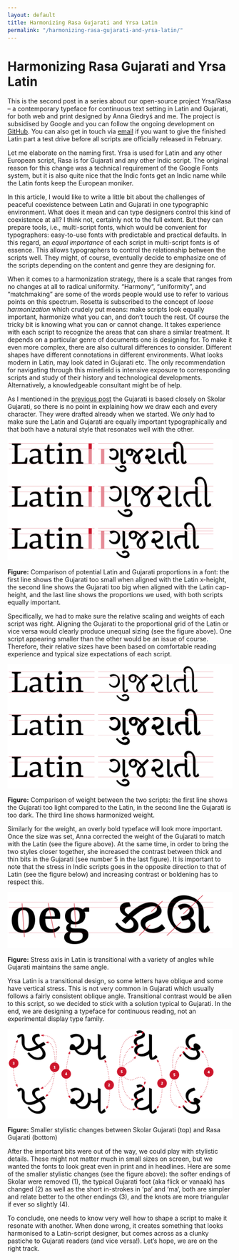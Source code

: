 ```yaml
---
layout: default
title: Harmonizing Rasa Gujarati and Yrsa Latin
permalink: "/harmonizing-rasa-gujarati-and-yrsa-latin/"
---
```


# Harmonizing Rasa Gujarati and Yrsa Latin

This is the second post in a series about our open-source project Yrsa/Rasa – a contemporary typeface for continuous text setting in Latin and Gujarati, for both web and print designed by Anna Giedryś and me. The project is subsidised by Google and you can follow the ongoing development on [GitHub](http://rosettatype.github.io). You can also get in touch via [email](mailto:ask@rosettatype.com) if you want to give the finished Latin part a test drive before all scripts are officially released in February.

Let me elaborate on the naming first. Yrsa is used for Latin and any other European script, Rasa is for Gujarati and any other Indic script. The original reason for this change was a technical requirement of the Google Fonts system, but it is also quite nice that the Indic fonts get an Indic name while the Latin fonts keep the European moniker.

In this article, I would like to write a little bit about the challenges of peaceful coexistence between Latin and Gujarati in one typographic environment. What does it mean and can type designers control this kind of coexistence at all? I think not, certainly not to the full extent. But they can prepare tools, i.e., multi-script fonts, which would be convenient for typographers: easy-to-use fonts with predictable and practical defaults. In this regard, an *equal importance* of each script in multi-script fonts is of essence. This allows typographers to control the relationship between the scripts well. They might, of course, eventually decide to emphasize one of the scripts depending on the content and genre they are designing for.

When it comes to a harmonization strategy, there is a scale that ranges from no changes at all to radical uniformity. “Harmony“, “uniformity”, and “matchmaking” are some of the words people would use to refer to various points on this spectrum. Rosetta is subscribed to the concept of *loose harmonization* which crudely put means: make scripts look equally important, harmonize what you can, and don’t touch the rest. Of course the tricky bit is knowing what you can or cannot change. It takes experience with each script to recognize the areas that can share a similar treatment. It depends on a particular genre of documents one is designing for. To make it even more complex, there are also cultural differences to consider. Different shapes have different connotations in different environments. What looks modern in Latin, may look dated in Gujarati etc. The only recommendation for navigating through this minefield is intensive exposure to corresponding scripts and study of their history and technological developments. Alternatively, a knowledgeable consultant might be of help.

As I mentioned in the [previous post](introducing-yrsa/) the Gujarati is based closely on Skolar Gujarati, so there is no point in explaining how we draw each and every character. They were drafted already when we started. We *only* had to make sure the Latin and Gujarati are equally important typographically and that both have a natural style that resonates well with the other.

![Comparison of potential Latin and Gujarati proportions in a font: the first line shows the Gujarati too small when aligned with the Latin x-height, the second line shows the Gujarati too big when aligned with the Latin cap-height, and the last line shows the proportions we used, with both scripts equally important.](../assets/Latin-Gujarati-proportion-comparison_big.svg)

**Figure:** Comparison of potential Latin and Gujarati proportions in a font: the first line shows the Gujarati too small when aligned with the Latin x-height, the second line shows the Gujarati too big when aligned with the Latin cap-height, and the last line shows the proportions we used, with both scripts equally important.

Specifically, we had to make sure the relative scaling and weights of each script was right. Aligning the Gujarati to the proportional grid of the Latin or vice versa would clearly produce unequal sizing (see the figure above). One script appearing smaller than the other would be an issue of course. Therefore, their relative sizes have been based on comfortable reading experience and typical size expectations of each script.

![Comparison of weight between the two scripts: the first line shows the Gujarati too light compared to the Latin, in the second line the Gujarati is too dark. The third line shows harmonized weight.](../assets/Latin-Gujarati-weight-comparison_big.svg)

**Figure:** Comparison of weight between the two scripts: the first line shows the Gujarati too light compared to the Latin, in the second line the Gujarati is too dark. The third line shows harmonized weight.

Similarly for the weight, an overly bold typeface will look more important. Once the size was set, Anna corrected the weight of the Gujarati to match with the Latin (see the figure above). At the same time, in order to bring the two styles closer together, she increased the contrast between thick and thin bits in the Gujarati (see number 5 in the last figure). It is important to note that the stress in Indic scripts goes in the opposite direction to that of Latin (see the figure below) and increasing contrast or boldening has to respect this.

![Stress axis in Latin is transitional with a variety of angles while Gujarati maintains the same angle.](../assets/Latin-Gujarati-stress-comparison_big.svg)

**Figure:** Stress axis in Latin is transitional with a variety of angles while Gujarati maintains the same angle.

Yrsa Latin is a transitional design, so some letters have oblique and some have vertical stress. This is not very common in Gujarati which usually follows a fairly consistent oblique angle. Transitional contrast would be alien to this script, so we decided to stick with a solution typical to Gujarati. In the end, we are designing a typeface for continuous reading, not an experimental display type family.

![Smaller stylistic changes between Skolar Gujarati (top) and Rasa Gujarati (bottom)](../assets/Skolar-Gujarati-Rasa-Gujarati-comparison_big.svg)

**Figure:** Smaller stylistic changes between Skolar Gujarati (top) and Rasa Gujarati (bottom)

After the important bits were out of the way, we could play with stylistic details. These might not matter much in small sizes on screen, but we wanted the fonts to look great even in print and in headlines.  Here are some of the smaller stylistic changes (see the figure above): the softer endings of Skolar were removed (1), the typical Gujarati foot (aka flick or vanaak) has changed (2) as well as the short in-strokes in ‘pa’ and ‘ma’, both are simpler and relate better to the other endings (3), and the knots are more triangular if ever so slightly (4).

To conclude, one needs to know very well how to shape a script to make it resonate with another. When done wrong, it creates something that looks harmonised to a Latin-script designer, but comes across as a clunky pastiche to Gujarati readers (and vice versa!). Let’s hope, we are on the right track.